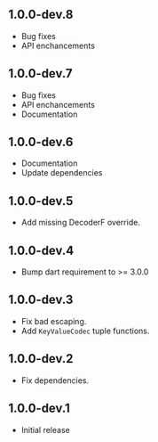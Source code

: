 ## 1.0.0-dev.8

- Bug fixes
- API enchancements

## 1.0.0-dev.7

- Bug fixes
- API enchancements
- Documentation

## 1.0.0-dev.6

- Documentation
- Update dependencies

## 1.0.0-dev.5

- Add missing DecoderF override.

## 1.0.0-dev.4

- Bump dart requirement to >= 3.0.0

## 1.0.0-dev.3

- Fix bad escaping.
- Add `KeyValueCodec` tuple functions.

## 1.0.0-dev.2

- Fix dependencies.

## 1.0.0-dev.1

- Initial release